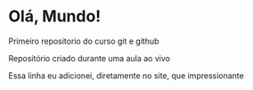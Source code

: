 # Olá, Mundo!
 Primeiro repositorio do curso git e github

 Repositório criado durante uma aula ao vivo

 Essa linha eu adicionei, diretamente no site, que impressionante
